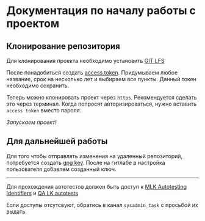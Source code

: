 # Документация по началу работы с проектом

## Клонирование репозитория

Для клонирования проекта необходимо установить [GIT LFS](https://git-lfs.github.com)


После понадобиться создать [access token](https://hq-gitlab.megafon.ru/-/profile/personal_access_tokens). Придумываем любое название, срок на несколько лет и выбираем все пункты. Данный токен необходимо сохранить.


Теперь можно клонировать проект через `https`. Рекомендуется сделать это через терминал. Когда попросят авторизироваться, нужно вставить `access token` вместо пароля.

_Запускаем проект!_



## Для дальнейшей работы

Для того чтобы отправлять изменения на удаленный репозиторий, потребуется создать [gpg key](https://hq-gitlab.megafon.ru/help/user/project/repository/gpg_signed_commits/index.md). После на гитлабе в настройка пользователя добавлем созданный ключ.

----

Для прохождения автотестов должен быть доступ к [MLK Autotesting Identifiers](https://hq-gitlab.megafon.ru/megafon/cko/lk/nlk/mlk-autotesting-identifiers) и [QA LK autotests](https://hq-gitlab.megafon.ru/automatic_tests/qa_lk_autotests)

Если доступы отсутсвуют, обратись в канал `sysadmin_task` с просьбой их выдать.
